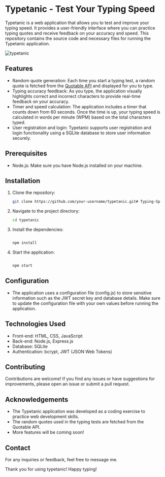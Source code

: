 # Typetanic - Test Your Typing Speed

Typetanic is a web application that allows you to test and improve your typing speed. It provides a user-friendly interface where you can practice typing quotes and receive feedback on your accuracy and speed. This repository contains the source code and necessary files for running the Typetanic application.

![typetanic](https://github.com/shresaur/Typing-Speed-Test/assets/96402139/55a5c07c-b42c-4b08-b340-636999d7b0d3)

## Features

- Random quote generation: Each time you start a typing test, a random quote is fetched from the [Quotable API](https://api.quotable.io/random) and displayed for you to type.
- Typing accuracy feedback: As you type, the application visually highlights correct and incorrect characters to provide real-time feedback on your accuracy.
- Timer and speed calculation: The application includes a timer that counts down from 60 seconds. Once the time is up, your typing speed is calculated in words per minute (WPM) based on the total characters typed.
- User registration and login: Typetanic supports user registration and login functionality using a SQLite database to store user information securely.

## Prerequisites

- Node.js: Make sure you have Node.js installed on your machine.

## Installation

1. Clone the repository:

   ```bash
   git clone https://github.com/your-username/typetanic.git# Typing-Speed-Test

2. Navigate to the project directory:

   ```bash
   cd typetanic

3. Install the dependencies:

   ```bash
   
   npm install

4. Start the application:

   ```bash
   
   npm start

## Configuration

- The application uses a configuration file (config.js) to store sensitive information such as the JWT secret key and database details. Make sure to update the configuration file with your own values before running the application.

## Technologies Used

- Front-end: HTML, CSS, JavaScript
- Back-end: Node.js, Express.js
- Database: SQLite
- Authentication: bcrypt, JWT (JSON Web Tokens)

## Contributing

Contributions are welcome! If you find any issues or have suggestions for improvements, please open an issue or submit a pull request.

## Acknowledgements

- The Typetanic application was developed as a coding exercise to practice web development skills.
- The random quotes used in the typing tests are fetched from the Quotable API.
- More features will be coming soon!

## Contact

For any inquiries or feedback, feel free to message me.

Thank you for using typetanic! Happy typing!
